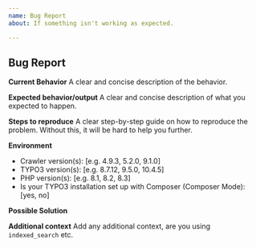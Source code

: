 ```yaml
---
name: Bug Report
about: If something isn't working as expected.

---
```


## Bug Report

**Current Behavior**
A clear and concise description of the behavior.

**Expected behavior/output**
A clear and concise description of what you expected to happen.

**Steps to reproduce**
A clear step-by-step guide on how to reproduce the problem.
Without this, it will be hard to help you further.

**Environment**

- Crawler version(s): [e.g. 4.9.3, 5.2.0, 9.1.0]
- TYPO3 version(s): [e.g. 8.7.12, 9.5.0, 10.4.5]
- PHP version(s): [e.g. 8.1, 8.2, 8.3]
- Is your TYPO3 installation set up with Composer (Composer Mode): [yes, no]

**Possible Solution**
<!--- Only if you have suggestions on a fix for the bug -->

**Additional context**
Add any additional context, are you using `indexed_search` etc.
